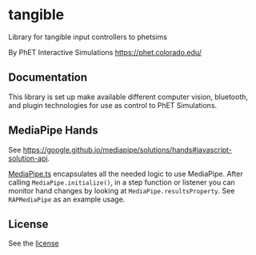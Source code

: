tangible
=======================================================

Library for tangible input controllers to phetsims

By PhET Interactive Simulations
https://phet.colorado.edu/

## Documentation

This library is set up make available different computer vision, bluetooth, and plugin technologies for use as control
to PhET Simulations.

## MediaPipe Hands

See https://google.github.io/mediapipe/solutions/hands#javascript-solution-api.

[MediaPipe.ts](./js/mediaPipe/MediaPipe.ts) encapsulates all the needed logic to use MediaPipe. After calling
`MediaPipe.initialize()`, in a step function or listener you can monitor hand changes by looking at
`MediaPipe.resultsProperty`. See `RAPMediaPipe` as an example usage.

## License

See the [license](LICENSE)